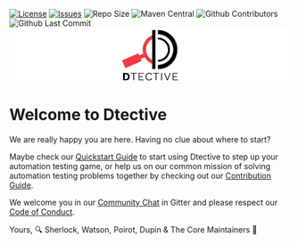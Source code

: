 [![License](https://img.shields.io/badge/License-Apache%202.0-blue.svg)](https://opensource.org/licenses/Apache-2.0)
[![Issues](https://img.shields.io/github/issues/Catena-Media/Dtective)](https://github.com/Catena-Media/Dtective/issues)
![Repo Size](https://img.shields.io/github/repo-size/Catena-Media/Dtective)
![Maven Central](https://img.shields.io/maven-central/v/org.apache.maven.plugins/maven-compiler-plugin)
![Github Contributors](https://img.shields.io/github/contributors/Catena-Media/Dtective)
![Github Last Commit](https://img.shields.io/github/last-commit/Catena-Media/Dtective)
![logo](resources/logo.png)

# Welcome to Dtective

We are really happy you are here. Having no clue about where to start? 

Maybe check our [Quickstart Guide](https://catena-media.github.io/Dtective/docs/quickstart/) to start using Dtective to step up your automation testing game, or help us on
 our common mission of solving automation testing problems together by checking out our [Contribution Guide](https://catena-media.github.io/Dtective/docs/contributing/).
 
We welcome you in our [Community Chat](https://gitter.im/Dtective/community) in Gitter and please respect our [Code of Conduct](https://github.com/Catena-Media/Dtective/blob/master/CODE_OF_CONDUCT.md).


Yours,
🔍 Sherlock, Watson, Poirot, Dupin & The Core Maintainers 🙌

